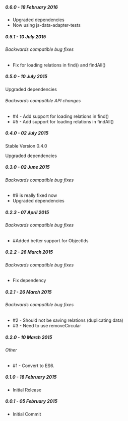 ##### 0.6.0 - 18 February 2016

- Upgraded dependencies
- Now using js-data-adapter-tests

##### 0.5.1 - 10 July 2015

###### Backwards compatible bug fixes
- Fix for loading relations in find() and findAll()

##### 0.5.0 - 10 July 2015

Upgraded dependencies

###### Backwards compatible API changes
- #4 - Add support for loading relations in find()
- #5 - Add support for loading relations in findAll()

##### 0.4.0 - 02 July 2015

Stable Version 0.4.0

Upgraded dependencies

##### 0.3.0 - 02 June 2015

###### Backwards compatible bug fixes
- #9 is really fixed now
- Upgraded dependencies

##### 0.2.3 - 07 April 2015

###### Backwards compatible bug fixes
- #Added better support for ObjectIds

##### 0.2.2 - 26 March 2015

###### Backwards compatible bug fixes
- Fix dependency

##### 0.2.1 - 26 March 2015

###### Backwards compatible bug fixes
- #2 - Should not be saving relations (duplicating data)
- #3 - Need to use removeCircular

##### 0.2.0 - 10 March 2015

###### Other
- #1 - Convert to ES6.

##### 0.1.0 - 18 February 2015

- Initial Release

##### 0.0.1 - 05 February 2015

- Initial Commit
